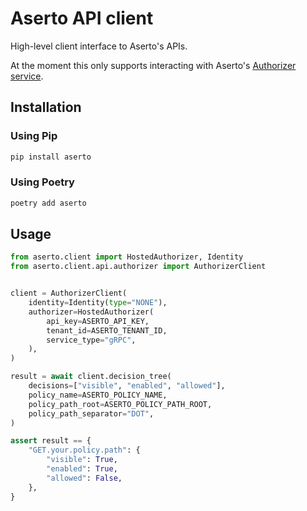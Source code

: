# Aserto API client
High-level client interface to Aserto's APIs.

At the moment this only supports interacting with Aserto's [Authorizer service](https://docs.aserto.com/docs/authorizer-guide/overview).
## Installation
### Using Pip
```sh
pip install aserto
```
### Using Poetry
```sh
poetry add aserto
```
## Usage
```py
from aserto.client import HostedAuthorizer, Identity
from aserto.client.api.authorizer import AuthorizerClient


client = AuthorizerClient(
    identity=Identity(type="NONE"),
    authorizer=HostedAuthorizer(
        api_key=ASERTO_API_KEY,
        tenant_id=ASERTO_TENANT_ID,
        service_type="gRPC",
    ),
)

result = await client.decision_tree(
    decisions=["visible", "enabled", "allowed"],
    policy_name=ASERTO_POLICY_NAME,
    policy_path_root=ASERTO_POLICY_PATH_ROOT,
    policy_path_separator="DOT",
)

assert result == {
    "GET.your.policy.path": {
        "visible": True,
        "enabled": True,
        "allowed": False,
    },
}
```
